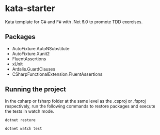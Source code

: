 # kata-starter

Kata template for C# and F# with .Net 6.0 to promote TDD exercises.

## Packages

- AutoFixture.AutoNSubstitute
- AutoFixture.Xunit2
- FluentAssertions
- xUnit
- Ardalis.GuardClauses
- CSharpFunctionalExtension.FluentAssertions

## Running the project

In the csharp or fsharp folder at the same level as the .csproj or .fsproj respectively, run the following commands to restore packages and execute the tests in watch mode.

`dotnet restore`

`dotnet watch test`
